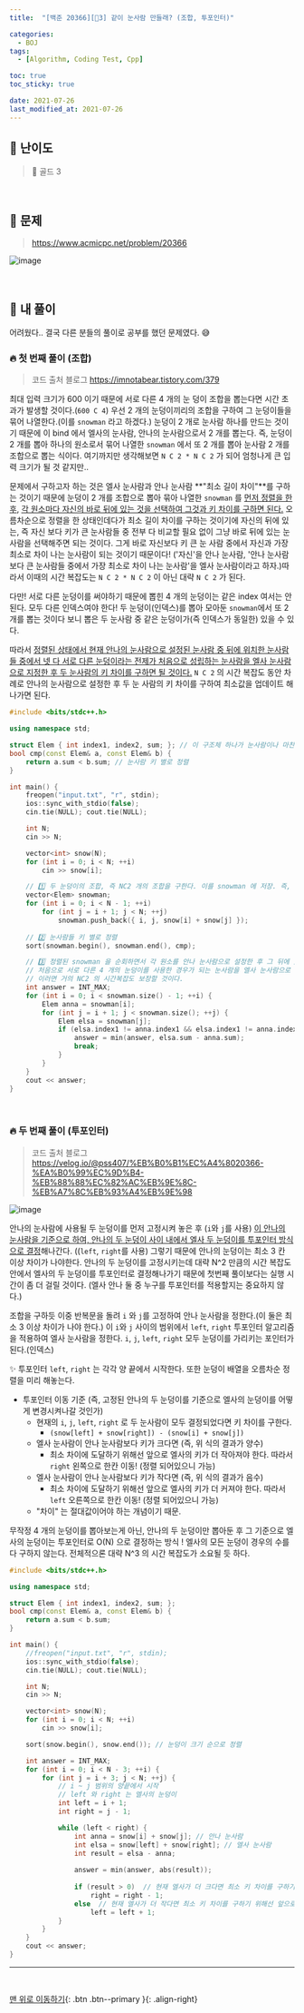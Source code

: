 ```yaml
---
title:  "[백준 20366][💛3] 같이 눈사람 만들래? (조합, 투포인터)" 

categories:
  - BOJ
tags:
  - [Algorithm, Coding Test, Cpp]

toc: true
toc_sticky: true

date: 2021-07-26
last_modified_at: 2021-07-26
---
```



## 🚀 난이도 

> 💛 골드 3

<br>

## 🚀 문제

> <https://www.acmicpc.net/problem/20366>

![image](https://user-images.githubusercontent.com/42318591/121774357-22522b80-cbbd-11eb-80b5-63953c11b19d.png)


<br>

## 🚀 내 풀이 

어려웠다.. 결국 다른 분들의 풀이로 공부를 했던 문제였다. 😅

### 🔥 첫 번째 풀이 (조합)

> 코드 출처 블로그 <https://imnotabear.tistory.com/379>

최대 입력 크기가 600 이기 때문에 서로 다른 4 개의 눈 덩이 조합을 뽑는다면 시간 초과가 발생할 것이다.(`600 C 4`) 우선 2 개의 눈덩이끼리의 조합을 구하여 그 눈덩이들을 묶어 나열한다.(이를 `snowman` 라고 하겠다.) 눈덩이 2 개로 눈사람 하나를 만드는 것이기 때문에 이 bind 에서 엘사의 눈사람, 안나의 눈사람으로서 2 개를 뽑는다. 즉, 눈덩이 2 개를 뽑아 하나의 원소로서 묶어 나열한 `snowman` 에서 또 2 개를 뽑아 눈사람 2 개를 조합으로 뽑는 식이다. 여기까지만 생각해보면 `N C 2 * N C 2` 가 되어 엄청나게 큰 입력 크기가 될 것 같지만.. 

문제에서 구하고자 하는 것은 엘사 눈사람과 안나 눈사람 **"최소 길이 차이"**를 구하는 것이기 때문에 눈덩이 2 개를 조합으로 뽑아 묶아 나열한 `snowman` 를 <u>먼저 정렬을 한 후</u>, <u>각 원소마다 자신의 바로 뒤에 있는 것을 선택하여 그것과 키 차이를 구하면 된다.</u> 오름차순으로 정렬을 한 상태인데다가 최소 길이 차이를 구하는 것이기에 자신의 뒤에 있는, 즉 자신 보다 키가 큰 눈사람들 중 전부 다 비교할 필요 없이 그냥 바로 뒤에 있는 눈사람을 선택해주면 되는 것이다. 그게 바로 자신보다 키 큰 눈 사람 중에서 자신과 가장 최소로 차이 나는 눈사람이 되는 것이기 때문이다! ('자신'을 안나 눈사람, '안나 눈사람 보다 큰 눈사람들 중에서 가장 최소로 차이 나는 눈사람'을 엘사 눈사람이라고 하자.)따라서 이때의 시간 복잡도는 `N C 2 * N C 2` 이 아닌 대략 `N C 2` 가 된다.

다만! 서로 다른 눈덩이를 써야하기 때문에 뽑힌 4 개의 눈덩이는 같은 index 여서는 안된다. 모두 다른 인덱스여야 한다! 두 눈덩이(인덱스)를 뽑아 모아둔 `snowman`에서 또 2 개를 뽑는 것이다 보니 뽑은 두 눈사람 중 같은 눈덩이가(즉 인덱스가 동일한) 있을 수 있다. 

따라서 <u>정렬된 상태에서 현재 안나의 눈사람으로 설정된 눈사람 중 뒤에 위치한 눈사람들 중에서 넷 다 서로 다른 눈덩이라는 전제가 처음으로 성립하는 눈사람을 엘사 눈사람으로 지정한 후 두 눈사람의 키 차이를 구하면 될 것이다.</u> `N C 2` 의 시간 복잡도 동안 차례로 안나의 눈사람으로 설정한 후 두 눈 사람의 키 차이를 구하여 최소값을 업데이트 해 나가면 된다.

```cpp
#include <bits/stdc++.h>

using namespace std;

struct Elem { int index1, index2, sum; }; // 이 구조체 하나가 눈사람이나 마찬가지다. index 1,2 로 두 눈덩이 구분(인덱스), sum 은 눈사람 길이가 됨. 
bool cmp(const Elem& a, const Elem& b) {
	return a.sum < b.sum; // 눈사람 키 별로 정렬
}

int main() {
	freopen("input.txt", "r", stdin);
	ios::sync_with_stdio(false);
	cin.tie(NULL); cout.tie(NULL);

	int N;
	cin >> N;

	vector<int> snow(N);
	for (int i = 0; i < N; ++i)
		cin >> snow[i];

	// 1️⃣ 두 눈덩이의 조합, 즉 NC2 개의 조합을 구한다. 이를 snowman 에 저장. 즉, 만들 수 있는 눈사람들 나열!
	vector<Elem> snowman;
	for (int i = 0; i < N - 1; ++i)
		for (int j = i + 1; j < N; ++j)
			snowman.push_back({ i, j, snow[i] + snow[j] });
	
	// 2️⃣ 눈사람들 키 별로 정렬
	sort(snowman.begin(), snowman.end(), cmp);

	// 3️⃣ 정렬된 snowman 을 순회하면서 각 원소를 안나 눈사람으로 설정한 후 그 뒤에 있는 것들 중 (즉, 안나보다 키 큰 눈사람) 
	// 처음으로 서로 다른 4 개의 눈덩이를 사용한 경우가 되는 눈사람을 엘사 눈사람으로 설정한 후 키 차이를 구하고 바~~~로 빠져나오면 된다.  
	// 이러면 거의 NC2 의 시간복잡도 보장할 것이다.
	int answer = INT_MAX;
	for (int i = 0; i < snowman.size() - 1; ++i) {
		Elem anna = snowman[i];
		for (int j = i + 1; j < snowman.size(); ++j) {
			Elem elsa = snowman[j];
			if (elsa.index1 != anna.index1 && elsa.index1 != anna.index2 && elsa.index2 != anna.index1 && elsa.index2 != anna.index2) {
				answer = min(answer, elsa.sum - anna.sum);
				break;
			}
		}
	}
	cout << answer;
}
```

<br>

### 🔥 두 번째 풀이 (투포인터)

> 코드 출처 블로그 <https://velog.io/@pss407/%EB%B0%B1%EC%A4%8020366-%EA%B0%99%EC%9D%B4-%EB%88%88%EC%82%AC%EB%9E%8C-%EB%A7%8C%EB%93%A4%EB%9E%98>

![image](https://user-images.githubusercontent.com/42318591/126898312-1f6b2d2a-bee9-4605-b511-25f49dcdaf24.png)

안나의 눈사람에 사용될 두 눈덩이를 먼저 고정시켜 놓은 후 (`i`와 `j`를 사용) <u>이 안나의 눈사람을 기준으로 하여, 안나의 두 눈덩이 사이 내에서 엘사 두 눈덩이를 투포인터 방식으로 결정</u>해나간다. ((`left`, `right`를 사용) 그렇기 때문에 안나의 눈덩이는 최소 3 칸 이상 차이가 나야한다. 안나의 두 눈덩이를 고정시키는데 대략 N^2 만큼의 시간 복잡도 안에서 엘사의 두 눈덩이를 투포인터로 결정해나가기 때문에 첫번째 풀이보다는 실행 시간이 좀 더 걸릴 것이다. (엘사 안나 둘 중 누구를 투포인터를 적용할지는 중요하지 않다.)

조합을 구하듯 이중 반복문을 돌려 `i` 와 `j`를 고정하여 안나 눈사람을 정한다.(이 둘은 최소 3 이상 차이가 나야 한다.) 이 `i`와 `j` 사이의 범위에서 `left`, `right` 투포인터 알고리즘을 적용하여 엘사 눈사람을 정한다. `i`, `j`, `left`, `right` 모두 눈덩이를 가리키는 포인터가 된다.(인덱스) 

✨ 투포인터 `left`, `right` 는 각각 양 끝에서 시작한다. 또한 눈덩이 배열을 오름차순 정렬을 미리 해놓는다.

- 투포인터 이동 기준 (즉, 고정된 안나의 두 눈덩이를 기준으로 엘사의 눈덩이를 어떻게 변경시켜나갈 것인가)
  - 현재의 `i`, `j`, `left`, `right` 로 두 눈사람이 모두 결정되었다면 키 차이를 구한다.
    - `(snow[left] + snow[right]) - (snow[i] + snow[j])`
  - 엘사 눈사람이 안나 눈사람보다 키가 크다면 (즉, 위 식의 결과가 양수)
    - 최소 차이에 도달하기 위해선 앞으로 엘사의 키가 더 작아져야 한다. 따라서 `right` 왼쪽으로 한칸 이동! (정렬 되어있으니 가능)
  - 엘사 눈사람이 안나 눈사람보다 키가 작다면 (즉, 위 식의 결과가 음수)
    - 최소 차이에 도달하기 위해선 앞으로 엘사의 키가 더 커져야 한다. 따라서 `left` 오른쪽으로 한칸 이동! (정렬 되어있으니 가능)
  - "차이" 는 절대값이어야 하는 개념이기 때문.

무작정 4 개의 눈덩이를 뽑아보는게 아닌, 안나의 두 눈덩이만 뽑아둔 후 그 기준으로 엘사의 눈덩이는 투포인터로 O(N) 으로 결정하는 방식 ! 엘사의 모든 눈덩이 경우의 수를 다 구하지 않는다. 전체적으론 대략 N^3 의 시간 복잡도가 소요될 듯 하다.

```cpp
#include <bits/stdc++.h>

using namespace std;

struct Elem { int index1, index2, sum; };
bool cmp(const Elem& a, const Elem& b) {
	return a.sum < b.sum;
}

int main() {
	//freopen("input.txt", "r", stdin);
	ios::sync_with_stdio(false);
	cin.tie(NULL); cout.tie(NULL);

	int N;
	cin >> N;

	vector<int> snow(N);
	for (int i = 0; i < N; ++i)
		cin >> snow[i];

	sort(snow.begin(), snow.end()); // 눈덩이 크기 순으로 정렬 

	int answer = INT_MAX;
	for (int i = 0; i < N - 3; ++i) {
		for (int j = i + 3; j < N; ++j) {
			// i ~ j 범위의 양끝에서 시작
			// left 와 right 는 엘사의 눈덩이
			int left = i + 1;
			int right = j - 1;

			while (left < right) {
                int anna = snow[i] + snow[j]; // 안나 눈사람
                int elsa = snow[left] + snow[right]; // 엘사 눈사람
				int result = elsa - anna;
				
				answer = min(answer, abs(result)); 
				
				if (result > 0)  // 현재 엘사가 더 크다면 최소 키 차이를 구하기 위해선 앞으로 엘사가 더 작아져야 한다.
					right = right - 1;
				else  // 현재 엘사가 더 작다면 최소 키 차이를 구하기 위해선 앞으로 엘사가 더 커져야 한다.
					left = left + 1;
			}
		}
	}
	cout << answer;
}
```

***
<br>

[맨 위로 이동하기](#){: .btn .btn--primary }{: .align-right}